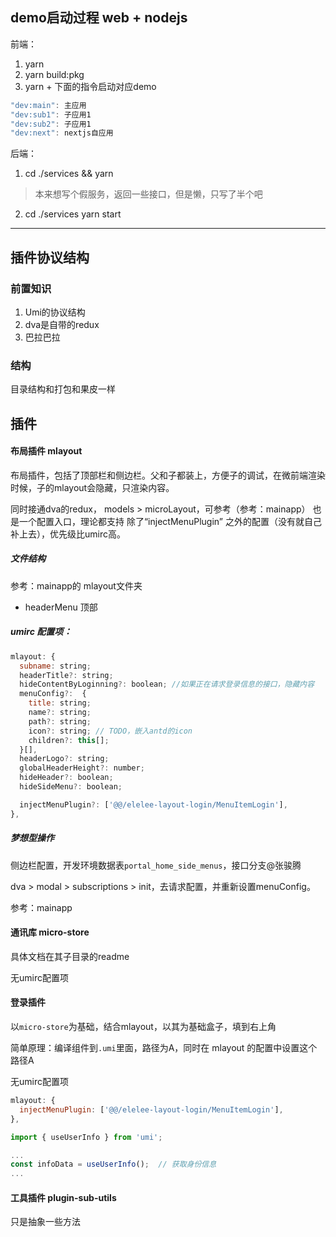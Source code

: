 ## demo启动过程 web + nodejs
前端：
1. yarn
2. yarn build:pkg
3. yarn + 下面的指令启动对应demo
```js
"dev:main": 主应用
"dev:sub1": 子应用1
"dev:sub2": 子应用1
"dev:next": nextjs自应用
```
后端：
1. cd ./services && yarn
> 本来想写个假服务，返回一些接口，但是懒，只写了半个吧
2. cd ./services yarn start


---------
## 插件协议结构


### 前置知识
1. Umi的协议结构
2. dva是自带的redux
3. 巴拉巴拉

### 结构
目录结构和打包和果皮一样

## 插件
#### 布局插件 mlayout
布局插件，包括了顶部栏和侧边栏。父和子都装上，方便子的调试，在微前端渲染时候，子的mlayout会隐藏，只渲染内容。

同时接通dva的redux， models > microLayout，可参考（参考：mainapp）
也是一个配置入口，理论都支持 除了“injectMenuPlugin” 之外的配置（没有就自己补上去），优先级比umirc高。

##### 文件结构
参考：mainapp的 mlayout文件夹
* headerMenu 顶部

##### umirc 配置项：
```js
mlayout: {
  subname: string;
  headerTitle?: string;
  hideContentByLoginning?: boolean; //如果正在请求登录信息的接口，隐藏内容
  menuConfig?:  {
    title: string;
    name?: string;
    path?: string;
    icon?: string; // TODO，嵌入antd的icon
    children?: this[];
  }[],
  headerLogo?: string;
  globalHeaderHeight?: number;
  hideHeader?: boolean;
  hideSideMenu?: boolean;

  injectMenuPlugin?: ['@@/elelee-layout-login/MenuItemLogin'],
},
```
##### 梦想型操作
侧边栏配置，开发环境数据表`portal_home_side_menus`，接口分支@张骏腾

dva > modal > subscriptions > init，去请求配置，并重新设置menuConfig。

参考：mainapp


#### 通讯库 micro-store
具体文档在其子目录的readme

无umirc配置项

#### 登录插件
以`micro-store`为基础，结合mlayout，以其为基础盒子，填到右上角

简单原理：编译组件到`.umi`里面，路径为A，同时在 mlayout 的配置中设置这个路径A

无umirc配置项
```js
mlayout: {
  injectMenuPlugin: ['@@/elelee-layout-login/MenuItemLogin'],
},
```


```js
import { useUserInfo } from 'umi';

...
const infoData = useUserInfo();  // 获取身份信息
...
```
#### 工具插件 plugin-sub-utils
只是抽象一些方法

